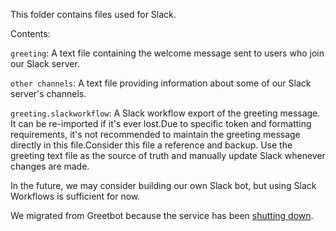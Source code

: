 This folder contains files used for Slack.

Contents:

`greeting`: A text file containing the welcome message sent to users who join our Slack server.

`other channels`: A text file providing information about some of our Slack server's channels.

`greeting.slackworkflow`: A Slack workflow export of the greeting message. It can be re-imported if it's ever lost.Due to specific token and formatting requirements, it's not recommended to maintain the greeting message directly in this file.Consider this file a reference and backup. Use the greeting text file as the source of truth and manually update Slack whenever changes are made.

In the future, we may consider building our own Slack bot, but using Slack Workflows is sufficient for now.

We migrated from Greetbot because the service has been [shutting down](https://medium.com/greetbot-blog/after-5-million-hellos-its-time-to-say-goodbye-8b82e40b5701).
